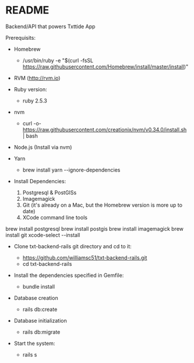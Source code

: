 # README

Backend/API that powers Txttide App

Prerequisits:
 * Homebrew
    - /usr/bin/ruby -e "$(curl -fsSL https://raw.githubusercontent.com/Homebrew/install/master/install)"
 
 * RVM (http://rvm.io)

 * Ruby version: 
    - ruby 2.5.3

 * nvm
    - curl -o- https://raw.githubusercontent.com/creationix/nvm/v0.34.0/install.sh | bash

 * Node.js (Install via nvm)
 
 * Yarn
    - brew install yarn --ignore-dependencies
 
 * Install Dependencies:
    1. Postgresql & PostGISs
    2. Imagemagick
    3. Git (it's already on a Mac, but the Homebrew version is more up to date)
    4. XCode command line tools
  
  brew install postgresql
  brew install postgis
  brew install imagemagick
  brew install git
  xcode-select --install
  
  * Clone txt-backend-rails git directory and cd to it:
      - https://github.com/williamsc51/txt-backend-rails.git
      - cd txt-backend-rails
 
  * Install the dependencies specified in Gemfile:
     - bundle install
  
  * Database creation
     - rails db:create
  
  * Database initialization
     - rails db:migrate
  
  * Start the system:
     - rails s

